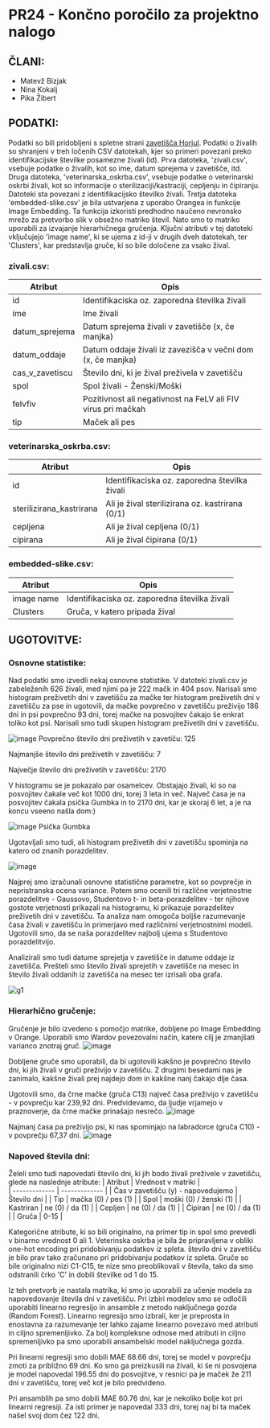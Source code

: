 # PR24 - Končno poročilo za projektno nalogo
## ČLANI:
- Matevž Bizjak
-  Nina Kokalj
- Pika Žibert

## PODATKI:
Podatki so bili pridobljeni s spletne strani [zavetišča Horjul](https://www.zavetisce-horjul.net/spet_doma.php).
Podatki o živalih so shranjeni v treh ločenih CSV datotekah, kjer so primeri povezani preko identifikacijske številke posamezne živali (id). Prva datoteka, 'zivali.csv', vsebuje podatke o živalih, kot so ime, datum sprejema v zavetišče, itd. Druga datoteka, 'veterinarska_oskrba.csv',  vsebuje podatke o veterinarski oskrbi živali, kot so informacije o sterilizaciji/kastraciji, cepljenju in čipiranju. Datoteki sta povezani z identifikacijsko številko živali. Tretja datoteka 'embedded-slike.csv' je bila ustvarjena z uporabo Orangea in funkcije Image Embedding. Ta funkcija izkoristi predhodno naučeno nevronsko mrežo za pretvorbo slik v obsežno matriko števil. Nato smo to matriko uporabili za izvajanje hierarhičnega gručenja. Ključni atributi v tej datoteki vključujejo 'image name', ki se ujema z id-ji v drugih dveh datotekah, ter 'Clusters', kar predstavlja gruče, ki so bile določene za vsako žival.

### zivali.csv:
| Atribut  | Opis |  
| ------------- | ------------- |
| id  | Identifikaciska oz. zaporedna številka živali  |
| ime | Ime živali  |
| datum_sprejema | Datum sprejema živali v zavetišče (x, če manjka)  |
| datum_oddaje | Datum oddaje živali iz zavezišča v večni dom (x, če manjka)  |
| cas_v_zavetiscu | Število dni, ki je žival preživela v zavetišču |
| spol | Spol živali - Ženski/Moški  |
| felvfiv | Pozitivnost ali negativnost na FeLV ali FIV virus pri mačkah  |
| tip | Maček ali pes  |

### veterinarska_oskrba.csv:
| Atribut  | Opis |
| ------------- | ------------- |
| id | Identifikaciska oz. zaporedna številka živali  |
| sterilizirana_kastrirana | Ali je žival sterilizirana oz. kastrirana (0/1) |
| cepljena | Ali je žival cepljena (0/1)  |
| cipirana | Ali je žival čipirana (0/1)  |

### embedded-slike.csv:
| Atribut  | Opis |
| ------------- | ------------- |
| image name | Identifikaciska oz. zaporedna številka živali  |
| Clusters | Gruča, v katero pripada žival |

## UGOTOVITVE:

### Osnovne statistike:
Nad podatki smo izvedli nekaj osnovne statistike.  V datoteki zivali.csv je zabeleženih 626 živali, med njimi pa je 222 mačk in 404 psov. Narisali smo histogram preživetih dni v zavetišču za mačke ter histogram preživetih dni v zavetišču za pse in ugotovili, da mačke povprečno v zavetišču preživijo 186 dni in psi povprečno 93 dni, torej mačke na posvojitev čakajo še enkrat toliko kot psi. Narisali smo tudi skupen histogram preživetih dni v zavetišču.

![image](https://github.com/matevzb03/PR24MBPZNK/assets/162151394/16274ed8-fb4f-4ec1-9dac-602c86b9bacd)
Povprečno število dni preživetih v zavetiču: 125

Najmanjše število dni preživetih v zavetišču: 7

Največje število dni preživetih v zavetišču: 2170

V histogramu se je pokazalo par osamelcev. Obstajajo živali, ki so na posvojitev čakale več kot 1000 dni, torej 3 leta in več.
Največ časa je na posvojitev čakala psička Gumbka in to 2170 dni, kar je skoraj 6 let, a je na koncu vseeno našla dom:)

![image](https://github.com/matevzb03/PR24MBPZNK/assets/162151394/6d6a9de5-30d7-4134-a39b-b885f55c77e4)
Psička Gumbka

Ugotavljali smo tudi, ali histogram preživetih dni v zavetišču spominja na katero od znanih porazdelitev. 

![image](https://github.com/matevzb03/PR24MBPZNK/assets/162151394/5648bcfa-0e99-4bea-8ce6-0065cf18f8b6)

Najprej smo izračunali osnovne statistične parametre, kot so povprečje in nepristranska ocena variance. Potem smo ocenili tri različne verjetnostne porazdelitve - Gaussovo, Studentovo t- in beta-porazdelitev - ter njihove gostote verjetnosti prikazali na histogramu, ki prikazuje porazdelitev preživetih dni v zavetišču. Ta analiza nam omogoča boljše razumevanje časa živali v zavetišču in primerjavo med različnimi verjetnostnimi modeli. Ugotovili smo, da se naša porazdelitev najbolj ujema s Studentovo porazdelitvijo.

Analizirali smo tudi datume sprejetja v zavetišče in datume oddaje iz zavetišča. Prešteli smo število živali sprejetih v zavetišče na mesec in število živali oddanih iz zavetišča na mesec ter izrisali oba grafa.

![g1](https://github.com/matevzb03/PR24MBPZNK/assets/162151394/1635eeb9-82f7-4bb2-9e8b-74583e0ad591)



### Hierarhično gručenje:
Gručenje je bilo izvedeno s pomočjo matrike, dobljene po Image Embedding v Orange. Uporabili smo Wardov povezovalni način, katere cilj je zmanjšati varianco znotraj gruč.
![image](https://github.com/matevzb03/PR24MBPZNK/assets/162151447/f478e55c-20da-419f-b350-3d3f25c46300)

Dobljene gruče smo uporabili, da bi ugotovili kakšno je povprečno število dni, ki jih živali v gruči preživijo v zavetišču. Z drugimi besedami nas je zanimalo, kakšne živali prej najdejo dom in kakšne nanj čakajo dlje časa.

Ugotovili smo, da  črne mačke (gruča C13) največ časa preživijo v zavetišču - v povprečju kar 239,92 dni. Predvidevamo, da ljudje vrjamejo v praznoverje, da črne mačke prinašajo nesrečo.
![image](https://github.com/matevzb03/PR24MBPZNK/assets/162151447/a2d31f95-5f65-4a2f-a804-721e2d4cd227)

Najmanj časa pa preživijo psi, ki nas spominjajo na labradorce (gruča C10) - v povprečju 67,37 dni.
![image](https://github.com/matevzb03/PR24MBPZNK/assets/162151447/977773f5-8e8b-4994-a7cb-7aeec10f2b9b)



### Napoved števila dni:
Želeli smo tudi napovedati število dni, ki jih bodo živali preživele v zavetišču, glede na naslednje atribute:
| Atribut  | Vrednost v matriki |  
| ------------- | ------------- |
| Čas v zavetišču (y) - napovedujemo | Število dni |
| Tip | mačka (0) / pes (1) |
| Spol | moški (0) / ženski (1) |
| Kastriran | ne (0) / da (1) |
| Cepljen | ne (0) / da (1) |
| Čipiran | ne (0) / da (1) |
| Gruča | 0-15 |

Kategorične atribute, ki so bili originalno, na primer tip in spol smo prevedli v binarno vrednost 0 ali 1. Veterinska oskrba je bila že pripravljena v obliki one-hot encoding pri pridobivanju podatkov iz spleta. število dni v zavetišču je bilo prav tako zračunano pri pridobivanju podatkov iz spleta. Gruče so bile originalno nizi C1-C15, te nize smo preoblikovali v števila, tako da smo odstranili črko 'C' in dobili številke od 1 do 15.


Iz teh pretvorb je nastala matrika, ki smo jo uporabili za učenje modela za napovedovanje števila dni v zavetišču. Pri izbiri modelov smo se odločili uporabiti linearno regresijo in ansamble z metodo naključnega gozda (Random Forest). Linearno regresijo smo izbrali, ker je preprosta in enostavna za razumevanje ter lahko zajame linearno povezavo med atributi in ciljno spremenljivko. Za bolj kompleksne odnose med atributi in ciljno spremenljivko pa smo uporabili ansambelski model naključnega gozda.

Pri linearni regresiji smo dobili MAE 68.66 dni, torej se model v povprečju zmoti za približno 69 dni. Ko smo ga preizkusili na živali, ki še ni posvojena je model napovedal 196.55 dni do posvojitve, v resnici pa je maček že 211 dni v zavetišču, torej več kot je bilo predvideno.

Pri ansamblih pa smo dobili MAE 60.76 dni, kar je nekoliko bolje kot pri linearni regresiji. Za isti primer je napovedal 333 dni, torej naj bi ta maček našel svoj dom čez 122 dni. 

